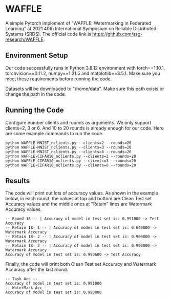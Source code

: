 # WAFFLE
A simple Pytorch implement of "WAFFLE: Watermarking in Federated Learning" at 2021 40th International Symposium on Reliable Distributed Systems (SRDS). The official code link is https://github.com/ssg-research/WAFFLE. 

## Environment Setup

Our code successfully runs in Python 3.8.12 environment with torch==1.10.1, torchvision==0.11.2, numpy==1.21.5 and matplotlib==3.5.1. Make sure you meet these requirements before running the code.

Datasets will be downloaded to "/home/data". Make sure this path exists or change the path in the code. 

## Running the Code

Configure number clients and rounds as arguments. We only support clients=2, 3 or 6. And 10 to 20 rounds is already enough for our code. Here are some example commands to run the code.

```
python WAFFLE-MNIST_nclients.py --clients=2 --rounds=20
python WAFFLE-MNIST_nclients.py --clients=3 --rounds=20
python WAFFLE-MNIST_nclients.py --clients=6 --rounds=20
python WAFFLE-CIFAR10_nclients.py --clients=2 --rounds=20
python WAFFLE-CIFAR10_nclients.py --clients=3 --rounds=20
python WAFFLE-CIFAR10_nclients.py --clients=6 --rounds=20
```

## Results

The code will print out lots of accuracy values. As shown in the example below, in each round, the values at top and bottom are Clean Test set Accuracy values and the middle ones at "Retain" lines are Watermark Accuracy values. 

```
-- Round 18 -- | Accuracy of model in test set is: 0.991000 -> Test Accuracy
-- Retain 18- 1 -- | Accuracy of model in test set is: 0.640000 -> Watermark Accuracy
-- Retain 18- 2 -- | Accuracy of model in test set is: 0.900000 -> Watermark Accuracy
-- Retain 18- 3 -- | Accuracy of model in test set is: 0.990000 -> Watermark Accuracy
Accuracy of model in test set is: 0.990600 -> Test Accuracy
```

Finally, the code will print both Clean Test set Accuracy and Watermark Accuracy after the last round. 

```
-- Task Acc --
Accuracy of model in test set is: 0.991000
-- WaterMark Acc --
Accuracy of model in test set is: 0.990000
```

